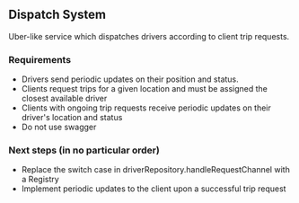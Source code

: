 ## Dispatch System

Uber-like service which dispatches drivers according to client trip requests.

### Requirements

- Drivers send periodic updates on their position and status.
- Clients request trips for a given location and must be assigned the closest available driver
- Clients with ongoing trip requests receive periodic updates on their driver's location and status
- Do not use swagger

### Next steps (in no particular order)

- Replace the switch case in driverRepository.handleRequestChannel with a Registry
- Implement periodic updates to the client upon a successful trip request
